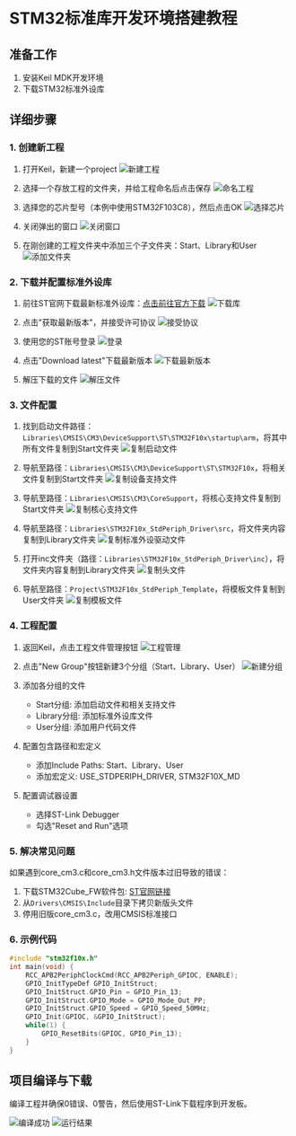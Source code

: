 # STM32标准库开发环境搭建教程

## 准备工作
1. 安装Keil MDK开发环境
2. 下载STM32标准外设库

## 详细步骤

### 1. 创建新工程
1. 打开Keil，新建一个project
   ![新建工程](https://i-blog.csdnimg.cn/direct/456e7f1370cd4f5d90b204dcbd37ff2a.png)

2. 选择一个存放工程的文件夹，并给工程命名后点击保存
   ![命名工程](https://i-blog.csdnimg.cn/direct/59e3493295b94cdaaa53beb27745c2e7.png)

3. 选择您的芯片型号（本例中使用STM32F103C8），然后点击OK
   ![选择芯片](https://i-blog.csdnimg.cn/direct/95742a07675b467a9846eacbaf9e001c.png)

4. 关闭弹出的窗口
   ![关闭窗口](https://i-blog.csdnimg.cn/direct/3fa8e6d04a2b43a59f3e0c102107a86c.png)

5. 在刚创建的工程文件夹中添加三个子文件夹：Start、Library和User
   ![添加文件夹](https://i-blog.csdnimg.cn/direct/315e2eb94b954e86a950d86e0363cb3c.png)

### 2. 下载并配置标准外设库
1. 前往ST官网下载最新标准外设库：[点击前往官方下载](https://www.st.com.cn/zh/embedded-software/stsw-stm32054.html)
   ![下载库](https://i-blog.csdnimg.cn/direct/1868afb0b36246ab98824aaa4835d206.png)

2. 点击"获取最新版本"，并接受许可协议
   ![接受协议](https://i-blog.csdnimg.cn/direct/4f31f48d21184a6488a683fb3600ff1f.png)

3. 使用您的ST账号登录
   ![登录](https://i-blog.csdnimg.cn/direct/d993c74d66424daba63851da6545deb3.png)

4. 点击"Download latest"下载最新版本
   ![下载最新版本](https://i-blog.csdnimg.cn/direct/658af4d3aaa04453906969c731e94c8a.png)

5. 解压下载的文件
   ![解压文件](https://i-blog.csdnimg.cn/direct/82860324304248a9bad5e8959c45db79.png)

### 3. 文件配置
1. 找到启动文件路径：`Libraries\CMSIS\CM3\DeviceSupport\ST\STM32F10x\startup\arm`，将其中所有文件复制到Start文件夹
   ![复制启动文件](https://i-blog.csdnimg.cn/direct/8f5c0ca058b9489f91cb8b49b408f1fd.png)

2. 导航至路径：`Libraries\CMSIS\CM3\DeviceSupport\ST\STM32F10x`，将相关文件复制到Start文件夹
   ![复制设备支持文件](https://i-blog.csdnimg.cn/direct/734a5886f8684d41879e48f89226fd66.png)

3. 导航至路径：`Libraries\CMSIS\CM3\CoreSupport`，将核心支持文件复制到Start文件夹
   ![复制核心支持文件](https://i-blog.csdnimg.cn/direct/24f5a0388cf040ee84d68230113a7fdf.png)

4. 导航至路径：`Libraries\STM32F10x_StdPeriph_Driver\src`，将文件夹内容复制到Library文件夹
   ![复制标准外设驱动文件](https://i-blog.csdnimg.cn/direct/48399df386f64596a552435c93296bd6.png)

5. 打开inc文件夹（路径：`Libraries\STM32F10x_StdPeriph_Driver\inc`），将文件夹内容复制到Library文件夹
   ![复制头文件](https://i-blog.csdnimg.cn/direct/d7537287252a4dcaa0d95aa38caf5fb7.png)

6. 导航至路径：`Project\STM32F10x_StdPeriph_Template`，将模板文件复制到User文件夹
   ![复制模板文件](https://i-blog.csdnimg.cn/direct/b61aa4c1fdf04ea48ec8ff18f9d7e90f.png)

### 4. 工程配置
1. 返回Keil，点击工程文件管理按钮
   ![工程管理](https://i-blog.csdnimg.cn/direct/d38bef47b03345f2bad77ece96d4c707.png)

2. 点击"New Group"按钮新建3个分组（Start、Library、User）
   ![新建分组](https://i-blog.csdnimg.cn/direct/2fc57debf42142e0853f06ea0cd5e6f3.png)

3. 添加各分组的文件
   - Start分组: 添加启动文件和相关支持文件
   - Library分组: 添加标准外设库文件
   - User分组: 添加用户代码文件

4. 配置包含路径和宏定义
   - 添加Include Paths: Start、Library、User
   - 添加宏定义: USE_STDPERIPH_DRIVER, STM32F10X_MD

5. 配置调试器设置
   - 选择ST-Link Debugger
   - 勾选"Reset and Run"选项

### 5. 解决常见问题
如果遇到core_cm3.c和core_cm3.h文件版本过旧导致的错误：
1. 下载STM32Cube_FW软件包: [ST官网链接](https://www.st.com.cn/zh/embedded-software/stm32cubef1.html)
2. 从`Drivers\CMSIS\Include`目录下拷贝新版头文件
3. 停用旧版core_cm3.c，改用CMSIS标准接口

### 6. 示例代码
```cpp
#include "stm32f10x.h"
int main(void) {
    RCC_APB2PeriphClockCmd(RCC_APB2Periph_GPIOC, ENABLE);
    GPIO_InitTypeDef GPIO_InitStruct;
    GPIO_InitStruct.GPIO_Pin = GPIO_Pin_13;
    GPIO_InitStruct.GPIO_Mode = GPIO_Mode_Out_PP;
    GPIO_InitStruct.GPIO_Speed = GPIO_Speed_50MHz;
    GPIO_Init(GPIOC, &GPIO_InitStruct);
    while(1) {
        GPIO_ResetBits(GPIOC, GPIO_Pin_13);  
    }
}
```

## 项目编译与下载
编译工程并确保0错误、0警告，然后使用ST-Link下载程序到开发板。

![编译成功](https://i-blog.csdnimg.cn/direct/f91d31ff6e034111af569b5981f41213.png)
![运行结果](https://i-blog.csdnimg.cn/direct/1fb27fecd8fd4214a76819224b295a4a.jpeg) 